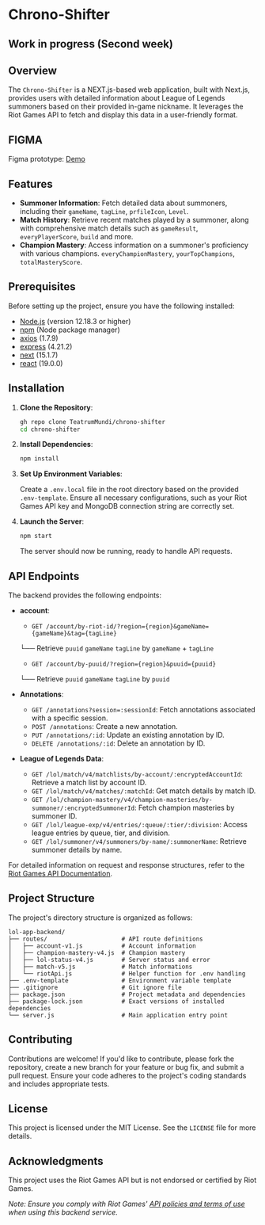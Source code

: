 # Chrono-Shifter

## Work in progress (Second week)

## Overview

The `Chrono-Shifter` is a NEXT.js-based web application, built with Next.js, provides users with detailed information about League of Legends summoners based on their provided in-game nickname. It leverages the Riot Games API to fetch and display this data in a user-friendly format.

## FIGMA
Figma prototype: [Demo](https://www.figma.com/proto/ym7Uvqh216ZOG2iV6toc3T?node-id=0-1&t=7L1R5Ta12My8RGyB-6)

## Features

- **Summoner Information**: Fetch detailed data about summoners, including their `gameName`, `tagLine`, `prfileIcon`, `Level`.
- **Match History**: Retrieve recent matches played by a summoner, along with comprehensive match details such as `gameResult`, `everyPlayerScore`, `build` and more.
- **Champion Mastery**: Access information on a summoner's proficiency with various champions. `everyChampionMastery`, `yourTopChampions`, `totalMasteryScore`.

## Prerequisites

Before setting up the project, ensure you have the following installed:

- [Node.js](https://nodejs.org/) (version 12.18.3 or higher)
- [npm](https://www.npmjs.com/) (Node package manager)
- [axios](https://axios-http.com/) (1.7.9)
- [express](https://expressjs.com/) (4.21.2)
- [next](https://nextjs.org/) (15.1.7)
- [react](https://react.dev/) (19.0.0)

## Installation

1. **Clone the Repository**:

   ```bash
   gh repo clone TeatrumMundi/chrono-shifter
   cd chrono-shifter
   ```

2. **Install Dependencies**:

   ```bash
   npm install
   ```

3. **Set Up Environment Variables**:

   Create a `.env.local` file in the root directory based on the provided `.env-template`.
   Ensure all necessary configurations, such as your Riot Games API key and MongoDB connection string are correctly set.


1. **Launch the Server**:

   ```bash
   npm start
   ```

   The server should now be running, ready to handle API requests.

## API Endpoints

The backend provides the following endpoints:

- **account**:
    - `GET /account/by-riot-id/?region={region}&gameName={gameName}&tag={tagLine}`
      
     └── Retrieve `puuid` `gameName` `tagLine` by `gameName` + `tagLine`
  
    - `GET /account/by-puuid/?region={region}&puuid={puuid}`
      
     └── Retrieve `puuid` `gameName` `tagLine` by `puuid`

- **Annotations**:
    - `GET /annotations?session=:sessionId`: Fetch annotations associated with a specific session.
    - `POST /annotations`: Create a new annotation.
    - `PUT /annotations/:id`: Update an existing annotation by ID.
    - `DELETE /annotations/:id`: Delete an annotation by ID.

- **League of Legends Data**:
    - `GET /lol/match/v4/matchlists/by-account/:encryptedAccountId`: Retrieve a match list by account ID.
    - `GET /lol/match/v4/matches/:matchId`: Get match details by match ID.
    - `GET /lol/champion-mastery/v4/champion-masteries/by-summoner/:encryptedSummonerId`: Fetch champion masteries by summoner ID.
    - `GET /lol/league-exp/v4/entries/:queue/:tier/:division`: Access league entries by queue, tier, and division.
    - `GET /lol/summoner/v4/summoners/by-name/:summonerName`: Retrieve summoner details by name.

For detailed information on request and response structures, refer to the [Riot Games API Documentation](https://developer.riotgames.com/apis).

## Project Structure

The project's directory structure is organized as follows:

```
lol-app-backend/
├── routes/                     # API route definitions
│   ├── account-v1.js           # Account information
│   ├── champion-mastery-v4.js  # Champion mastery
│   ├── lol-status-v4.js        # Server status and error
│   ├── match-v5.js             # Match informations
│   └── riotApi.js              # Helper function for .env handling         
├── .env-template               # Environment variable template
├── .gitignore                  # Git ignore file
├── package.json                # Project metadata and dependencies
├── package-lock.json           # Exact versions of installed dependencies
└── server.js                   # Main application entry point
```

## Contributing

Contributions are welcome! If you'd like to contribute, please fork the repository, create a new branch for your feature or bug fix, and submit a pull request. Ensure your code adheres to the project's coding standards and includes appropriate tests.

## License

This project is licensed under the MIT License. See the `LICENSE` file for more details.

## Acknowledgments

This project uses the Riot Games API but is not endorsed or certified by Riot Games.

*Note: Ensure you comply with Riot Games' [API policies and terms of use](https://developer.riotgames.com/policies) when using this backend service.*
